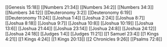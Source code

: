 [[Genesis 15:18]]
[[Numbers 21:34]]
[[Numbers 34:2]]
[[Numbers 34:3]]
[[Numbers 34:12]]
[[Deuteronomy 3:2]]
[[Deuteronomy 6:19]]
[[Deuteronomy 11:24]]
[[Joshua 1:4]]
[[Joshua 2:24]]
[[Joshua 8:7]]
[[Joshua 8:18]]
[[Joshua 9:7]]
[[Joshua 10:8]]
[[Joshua 10:19]]
[[Joshua 13:6]]
[[Joshua 21:44]]
[[Joshua 23:14]]
[[Joshua 24:8]]
[[Joshua 24:12]]
[[Joshua 24:18]]
[[Judges 1:4]]
[[Judges 11:21]]
[[1 Samuel 23:4]]
[[1 Kings 4:21]]
[[1 Kings 4:24]]
[[1 Kings 20:13]]
[[2 Chronicles 9:26]]
[[Psalms 72:8]]
